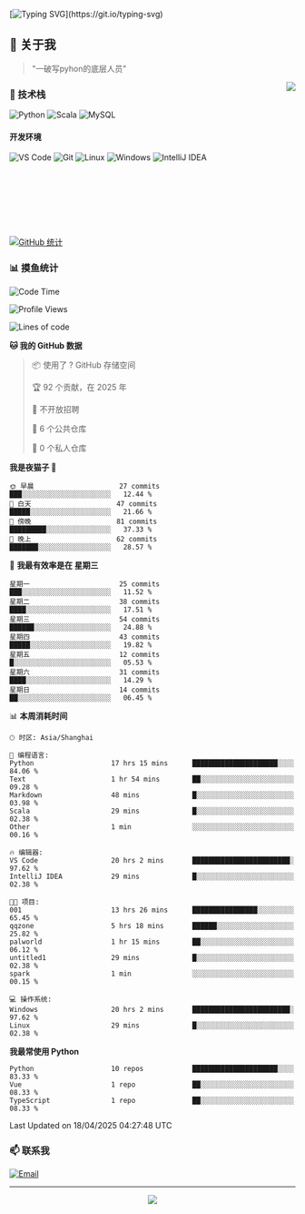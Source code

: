 [![Typing SVG](https://readme-typing-svg.herokuapp.com?font=Fira+Code&pause=1000&color=36BCF7&random=false&width=435&lines=print(%22Hello%2C+World!%22);%23+Welcome+to+my+code+space+%F0%9F%90%8D)](https://git.io/typing-svg)

## 🌟 关于我

> "一破写pyhon的底层人员"

<img align="right" src="https://github-readme-stats.vercel.app/api/top-langs/?username=huanxin996&theme=tokyonight" />

### 🎯 技术栈

![Python](https://img.shields.io/badge/Python-Expert-3776AB?style=for-the-badge&logo=python&logoColor=white)
![Scala](https://img.shields.io/badge/Scala-Expert-DC322F?style=for-the-badge&logo=scala&logoColor=white)
![MySQL](https://img.shields.io/badge/MySQL-Expert-4479A1?style=for-the-badge&logo=mysql&logoColor=white)

#### 开发环境

![VS Code](https://img.shields.io/badge/VS_Code-007ACC?style=for-the-badge&logo=visual-studio-code&logoColor=white)
![Git](https://img.shields.io/badge/Git-F05032?style=for-the-badge&logo=git&logoColor=white)
![Linux](https://img.shields.io/badge/Linux-FCC624?style=for-the-badge&logo=linux&logoColor=black)
![Windows](https://img.shields.io/badge/Windows_11-0078D4?style=for-the-badge&logo=windows11&logoColor=white)
![IntelliJ IDEA](https://img.shields.io/badge/IntelliJ_IDEA-000000?style=for-the-badge&logo=intellij-idea&logoColor=white)

<br/><br/><br/><br/><br/><br/>

  
[![GitHub 统计](https://github-readme-stats.vercel.app/api?username=huanxin996&show_icons=true&theme=tokyonight)](https://github.com/huanxin996)

### 📊 摸鱼统计

<!--START_SECTION:waka-->
![Code Time](http://img.shields.io/badge/Code%20Time-72%20hrs%2017%20mins-blue)

![Profile Views](http://img.shields.io/badge/%E4%B8%AA%E4%BA%BA%E8%B5%84%E6%96%99%E8%A7%82%E7%9C%8B%E6%AC%A1%E6%95%B0-2-blue)

![Lines of code](https://img.shields.io/badge/%E4%BB%8E%E3%80%8CHello%20World%E3%80%8D%E8%B5%B7%E6%88%91%E5%B7%B2%E7%BB%8F%E5%86%99%E4%BA%86-1.2%20million%20%E8%A1%8C%E4%BB%A3%E7%A0%81-blue)

**🐱 我的 GitHub 数据** 

> 📦  使用了 ? GitHub 存储空间 
 > 
> 🏆 92 个贡献，在 2025 年
 > 
> 🚫 不开放招聘
 > 
> 📜 6 个公共仓库 
 > 
> 🔑 0 个私人仓库 
 > 
**我是夜猫子 🦉** 

```text
🌞 早晨                     27 commits          ███░░░░░░░░░░░░░░░░░░░░░░   12.44 % 
🌆 白天                     47 commits          █████░░░░░░░░░░░░░░░░░░░░   21.66 % 
🌃 傍晚                     81 commits          █████████░░░░░░░░░░░░░░░░   37.33 % 
🌙 晚上                     62 commits          ███████░░░░░░░░░░░░░░░░░░   28.57 % 
```
📅 **我最有效率是在 星期三** 

```text
星期一                      25 commits          ███░░░░░░░░░░░░░░░░░░░░░░   11.52 % 
星期二                      38 commits          ████░░░░░░░░░░░░░░░░░░░░░   17.51 % 
星期三                      54 commits          ██████░░░░░░░░░░░░░░░░░░░   24.88 % 
星期四                      43 commits          █████░░░░░░░░░░░░░░░░░░░░   19.82 % 
星期五                      12 commits          █░░░░░░░░░░░░░░░░░░░░░░░░   05.53 % 
星期六                      31 commits          ████░░░░░░░░░░░░░░░░░░░░░   14.29 % 
星期日                      14 commits          ██░░░░░░░░░░░░░░░░░░░░░░░   06.45 % 
```


📊 **本周消耗时间** 

```text
🕑︎ 时区: Asia/Shanghai

💬 编程语言: 
Python                   17 hrs 15 mins      █████████████████████░░░░   84.06 % 
Text                     1 hr 54 mins        ██░░░░░░░░░░░░░░░░░░░░░░░   09.28 % 
Markdown                 48 mins             █░░░░░░░░░░░░░░░░░░░░░░░░   03.98 % 
Scala                    29 mins             █░░░░░░░░░░░░░░░░░░░░░░░░   02.38 % 
Other                    1 min               ░░░░░░░░░░░░░░░░░░░░░░░░░   00.16 % 

🔥 编辑器: 
VS Code                  20 hrs 2 mins       ████████████████████████░   97.62 % 
IntelliJ IDEA            29 mins             █░░░░░░░░░░░░░░░░░░░░░░░░   02.38 % 

🐱‍💻 项目: 
001                      13 hrs 26 mins      ████████████████░░░░░░░░░   65.45 % 
qqzone                   5 hrs 18 mins       ██████░░░░░░░░░░░░░░░░░░░   25.82 % 
palworld                 1 hr 15 mins        ██░░░░░░░░░░░░░░░░░░░░░░░   06.12 % 
untitled1                29 mins             █░░░░░░░░░░░░░░░░░░░░░░░░   02.38 % 
spark                    1 min               ░░░░░░░░░░░░░░░░░░░░░░░░░   00.15 % 

💻 操作系统: 
Windows                  20 hrs 2 mins       ████████████████████████░   97.62 % 
Linux                    29 mins             █░░░░░░░░░░░░░░░░░░░░░░░░   02.38 % 
```

**我最常使用 Python** 

```text
Python                   10 repos            █████████████████████░░░░   83.33 % 
Vue                      1 repo              ██░░░░░░░░░░░░░░░░░░░░░░░   08.33 % 
TypeScript               1 repo              ██░░░░░░░░░░░░░░░░░░░░░░░   08.33 % 
```




 Last Updated on 18/04/2025 04:27:48 UTC
<!--END_SECTION:waka-->

### 📫 联系我

[![Email](https://img.shields.io/badge/Email-D14836?style=for-the-badge&logo=gmail&logoColor=white)](mailto:mc.xiaolang@Foxmail.com)

---

<p align="center">
  <img src="https://profile-counter.glitch.me/huanxin996/count.svg" />
</p>